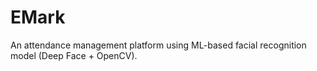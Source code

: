 # EMark
An attendance management platform using ML-based facial recognition model (Deep Face + OpenCV). 